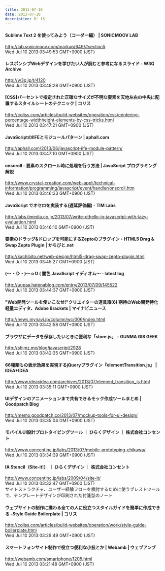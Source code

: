 ```yaml
---
title: 2013-07-10
date: 2013-07-10
description: B! 16
---
```


#### Sublime Text 2 を使ってみよう（コーダー編） | SONICMOOV LAB
http://lab.sonicmoov.com/markup/649/#section5<br>
Wed Jul 10 2013 03:49:53 GMT+0900 (JST)<br>


#### レスポンシブWebデザインを学びたい人が読むと参考になるスライド - W3Q Archive
http://w3q.jp/t/4120<br>
Wed Jul 10 2013 03:48:28 GMT+0900 (JST)<br>


####   [CSS]パーセントで指定された正確なサイズが不明な要素を天地左右の中央に配置するスタイルシートのテクニック | コリス
http://coliss.com/articles/build-websites/operation/css/centering-percentage-widthheight-elements-by-css-tricks.html<br>
Wed Jul 10 2013 03:47:21 GMT+0900 (JST)<br>


#### JavaScriptのIIFEとモジュールパターン | aphall.com
http://aphall.com/2013/06/javascript-iife-module-pattern/<br>
Wed Jul 10 2013 03:47:10 GMT+0900 (JST)<br>


#### onscroll - 要素のスクロール時に処理を行う方法 | JavaScript プログラミング解説
http://www.crystal-creation.com/web-appli/technical-information/programming/javascript/event/handler/onscroll.htm<br>
Wed Jul 10 2013 03:46:33 GMT+0900 (JST)<br>


#### JavaScript でオセロを実装する(遅延評価編) - TIM Labs
http://labs.timedia.co.jp/2013/07/write-othello-in-javascript-with-lazy-evaluation.html<br>
Wed Jul 10 2013 03:46:10 GMT+0900 (JST)<br>


#### 要素のドラッグ&ドロップを可能にするZeptoのプラグイン・HTML5 Drag & Swap Zepto Plugin | かちびと.net
http://kachibito.net/web-design/html5-drag-swap-zepto-plugin.html<br>
Wed Jul 10 2013 03:45:27 GMT+0900 (JST)<br>


#### (〜・◇・)〜 o O ( 闇色 JavaScript イディオム〜 - latest log
http://uupaa.hatenablog.com/entry/2013/07/09/145522<br>
Wed Jul 10 2013 03:44:37 GMT+0900 (JST)<br>


#### "Web開発ツールを使いこなせ!"クリエイターの道具箱(6) 期待のWeb開発特化軽量エディタ、Adobe Brackets | マイナビニュース
http://news.mynavi.jp/column/wc/006/index.html<br>
Wed Jul 10 2013 03:42:58 GMT+0900 (JST)<br>


#### ブラウザにデータを保存したいときに便利な「store.js」 – GUNMA GIS GEEK
http://shimz.me/blog/javascript/2928<br>
Wed Jul 10 2013 03:42:35 GMT+0900 (JST)<br>


#### 66種類もの表示効果を実現するjQueryプラグイン『elementTransition.js』 | IDEA*IDEA
http://www.ideaxidea.com/archives/2013/07/element_transition_js.html<br>
Wed Jul 10 2013 03:35:11 GMT+0900 (JST)<br>


#### UIデザインのアニメーションまで共有できるモック作成ツールまとめ | Goodpatch Blog
http://memo.goodpatch.co/2013/07/mockup-tools-for-ui-design/<br>
Wed Jul 10 2013 03:35:04 GMT+0900 (JST)<br>


#### モバイルUI設計プロトタイピングツール ｜ ひらくデザイン ｜ 株式会社コンセント
http://www.concentinc.jp/labs/2013/07/mobile-prototyping-chikuwa/<br>
Wed Jul 10 2013 03:34:39 GMT+0900 (JST)<br>


#### IA Stencil（Site-it!） ｜ ひらくデザイン ｜ 株式会社コンセント
http://www.concentinc.jp/labs/2009/04/site-it/<br>
Wed Jul 10 2013 03:32:47 GMT+0900 (JST)<br>
サイトストラクチャ、ユーザー経験フローを検討するために使うブレストツールで、テンプレートデザインが印刷された付箋型のノート


####   ウェブサイトの制作に携わる全ての人に役立つスタイルガイドを簡単に作成できる -Style Guide Boilerplate | コリス
http://coliss.com/articles/build-websites/operation/work/style-guide-boilerplate.html<br>
Wed Jul 10 2013 03:29:49 GMT+0900 (JST)<br>


#### スマートフォンサイト制作で役立つ便利な小技とか | Webamb | ウェブアンブ
http://webamb.com/smartphone/1205.html<br>
Wed Jul 10 2013 03:21:48 GMT+0900 (JST)<br>


